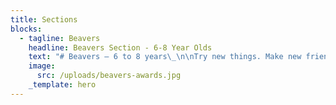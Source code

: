 ```yaml
---
title: Sections
blocks:
  - tagline: Beavers
    headline: Beavers Section - 6-8 Year Olds
    text: "# Beavers – 6 to 8 years\_\n\nTry new things. Make new friends. Joining Beavers is just the beginning of your big adventure.\n"
    image:
      src: /uploads/beavers-awards.jpg
    _template: hero
---
```



